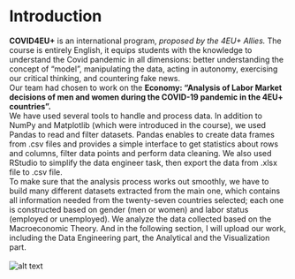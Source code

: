 # Introduction
**COVID4EU+** is an international program, *proposed by the 4EU+ Allies.* The course is entirely English, it equips students with the knowledge to understand the Covid pandemic in all dimensions: better understanding the concept of “model”, manipulating the data, acting in autonomy, exercising our critical thinking, and countering fake news. </br>
Our team had chosen to work on the **Economy: “Analysis of Labor Market decisions of men and women during the COVID-19 pandemic in the 4EU+ countries”.** </br>
We have used several tools to handle and process data. In addition to NumPy and Matplotlib (which were introduced in the course), we used Pandas to read and filter datasets. Pandas enables to create data frames from .csv files and provides a simple interface to get statistics about rows and columns, filter data points and perform data cleaning. We also used RStudio to simplify the data engineer task, then export the data from .xlsx file to .csv file. </br>
To make sure that the analysis process works out smoothly, we have to build many different datasets extracted from the main one, which contains all information needed from the twenty-seven countries selected; each one is constructed based on gender (men or women) and labor status (employed or unemployed). We analyze the data collected based on the Macroeconomic Theory.
And in the following section, I will upload our work, including the Data Engineering part, the Analytical and the Visualization part. </br> </br>
![alt text](https://github.com/leondgv/covid4eu-sorbonne/blob/main/en-tete_etroite.png)
